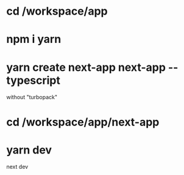 # cd /workspace/app

# npm i yarn

# yarn create next-app next-app --typescript
without "turbopack"

# cd /workspace/app/next-app

# yarn dev
next dev